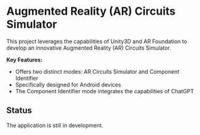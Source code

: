 # Augmented Reality (AR) Circuits Simulator

This project leverages the capabilities of Unity3D and AR Foundation to develop an innovative Augmented Reality (AR) Circuits Simulator.

**Key Features:**
- Offers two distinct modes: AR Circuits Simulator and Component Identifier
- Specifically designed for Android devices
- The Component Identifier mode integrates the capabilities of ChatGPT

## Status

The application is still in development.
